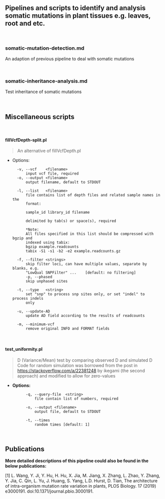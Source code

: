## Pipelines and scripts to identify and analysis somatic mutations in plant tissues e.g. leaves, root and etc.

<br />

### somatic-mutation-detection.md

An adaption of previous pipeline to deal with somatic mutations

<br />

### somatic-inheritance-analysis.md

Test inheritance of somatic mutations

<br />

## Miscellaneous scripts

<br />

#### fillVcfDepth-split.pl

> An alternative of fillVcfDepth.pl

* Options:

        -v, --vcf    <filename>
            input vcf file, required
        -o, --output <filename>
            output filename, default to STDOUT

        -l, --list   <filename>
            file contains list of depth files and related sample names in the
            format:

            sample_id library_id filename

            delimited by tab(s) or space(s), required

            *Note:
            All files specified in this list should be compressed with bgzip and
            indexed using tabix:
            bgzip example.readcounts
            tabix -S1 -s1 -b2 -e2 example.readcounts.gz

        -f, --filter <strings>
            skip filter loci, can have multiple values, separate by blanks, e.g.
            "LowQual SNPFilter" ...    [default: no filtering]
            -p, --phased
            skip unphased sites

        -t, --type   <string>
            set "snp" to process snp sites only, or set "indel" to process indels
            only

        -u, --update-AD
            update AD field according to the results of readcounts

        -m, --minimum-vcf
            remove original INFO and FORMAT fields



<br />

#### test_uniformity.pl
> D (Variance/Mean) test by comparing observed D and simulated D\
> Code for random simulation was borrowed from the post in https://stackoverflow.com/a/22381248 by ikegami (the second approach) and modified to allow for zero-values

* **Options:**   

            -q, --query-file  <string>
                file contain list of numbers, required

            -o, --output <filename>
                output file, default to STDOUT

            -t, --times
                random times [default: 1]
<br />




## Publications

**More detailed descriptions of this pipeline could also be found in the below publications:**

[1] L. Wang, Y. Ji, Y. Hu, H. Hu, X. Jia, M. Jiang, X. Zhang, L. Zhao, Y. Zhang, Y. Jia, C. Qin, L. Yu, J. Huang, S. Yang, L.D. Hurst, D. Tian, The architecture of intra-organism mutation rate variation in plants, PLOS Biology. 17 (2019) e3000191. doi:10.1371/journal.pbio.3000191.


